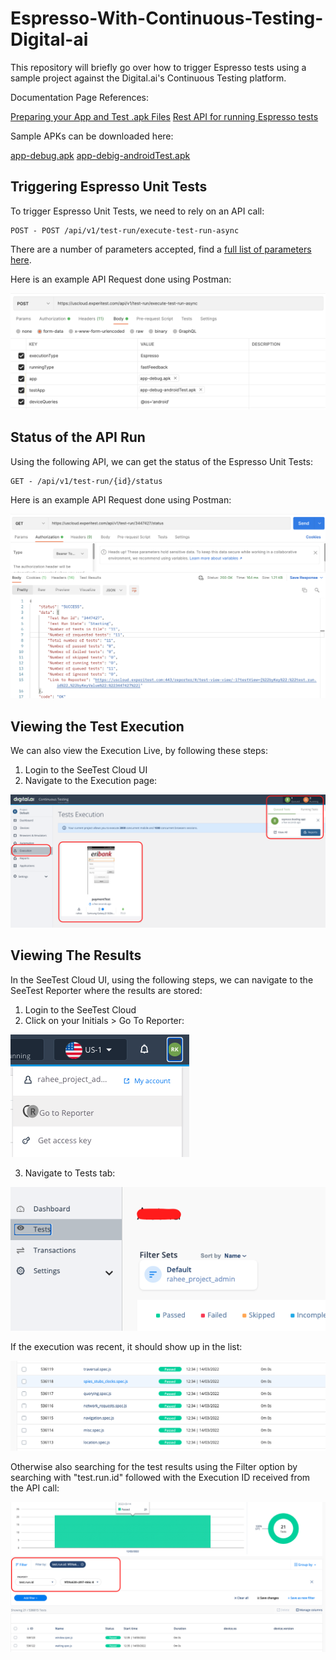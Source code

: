 # Espresso-With-Continuous-Testing-Digital-ai

This repository will briefly go over how to trigger Espresso tests using a sample project against the Digital.ai's Continuous Testing platform.

Documentation Page References:

[Preparing your App and Test .apk Files](https://docs.experitest.com/display/TE/Preparing+your+App+and+Test+.apk+Files)
[Rest API for running Espresso tests](https://docs.experitest.com/display/TE/Manage+Test+Run+with+the+API#ManageTestRunwiththeAPI-RunningAsyncEspresso/XCUITest)

Sample APKs can be downloaded here:

[app-debug.apk](https://experibankespressoapp.s3.us-east-2.amazonaws.com/app-debug.apk)
[app-debig-androidTest.apk](https://experibankespressoapp.s3.us-east-2.amazonaws.com/app-debug-androidTest.apk)

## Triggering Espresso Unit Tests

To trigger Espresso Unit Tests, we need to rely on an API call:

```
POST - POST /api/v1/test-run/execute-test-run-async
```

There are a number of parameters accepted, find a [full list of parameters here](https://docs.experitest.com/display/TE/Manage+Test+Run+with+the+API#ManageTestRunwiththeAPI-RunningAsyncEspresso/XCUITest).

Here is an example API Request done using Postman:

![postman_api_call](images/postman_api_call.png)

## Status of the API Run

Using the following API, we can get the status of the Espresso Unit Tests:

```
GET - /api/v1/test-run/{id}/status
```

Here is an example API Request done using Postman:

![postman_api_call_get_status](images/postman_api_call_get_status.png)

## Viewing the Test Execution

We can also view the Execution Live, by following these steps:

1. Login to the SeeTest Cloud UI
2. Navigate to the Execution page:

![test_execution](images/test_execution.png)

## Viewing The Results

In the SeeTest Cloud UI, using the following steps, we can navigate to the SeeTest Reporter where the results are stored:

1. Login to the SeeTest Cloud
2. Click on your Initials > Go To Reporter:

![go_to_reporter](images/go_to_reporter.png)

3. Navigate to Tests tab:

![tests_tab](images/tests_tab.png)

If the execution was recent, it should show up in the list:

![results_list](images/results_list.png)

Otherwise also searching for the test results using the Filter option by searching with "test.run.id" followed with the Execution ID received from the API call:

![filter](images/filter.png)
